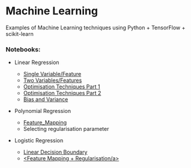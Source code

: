 # Machine Learning 

Examples of Machine Learning techniques using Python + TensorFlow + scikit-learn

### Notebooks:

* Linear Regression
 	* <a href="http://nbviewer.ipython.org/github/brett-hosking/ML_Examples/blob/master/Notebooks/Linear_Regression_single_var.ipynb" target="_blank">Single Variable/Feature</a> 
	* <a href="http://nbviewer.ipython.org/github/brett-hosking/ML_Examples/blob/master/Notebooks/Linear_Regression_Multi-Variable.ipynb" target="_blank">Two Variables/Features</a>
	* <a href="http://nbviewer.ipython.org/github/brett-hosking/ML_Examples/blob/master/Notebooks/Linear_Regression_Optimisation.ipynb" target="_blank">Optimisation Techniques Part 1</a>	
	* <a href="http://nbviewer.ipython.org/github/brett-hosking/ML_Examples/blob/master/Notebooks/Linear_Regression_Optimisation_Pt2.ipynb" target="_blank">Optimisation Techniques Part 2</a>
	* <a href="http://nbviewer.ipython.org/github/brett-hosking/ML_Examples/blob/master/Notebooks/Linear_Regression_Bias_Variance_Learning-Curves.ipynb" target="_blank">Bias and Variance</a>

* Polynomial Regression
	* <a href="http://nbviewer.ipython.org/github/brett-hosking/ML_Examples/blob/master/Notebooks/Polynomial_Regression_Regularisation.ipynb" target="_blank">Feature_Mapping</a>
	* Selecting regularisation parameter

* Logistic Regression
	* <a href="http://nbviewer.ipython.org/github/brett-hosking/ML_Examples/blob/master/Notebooks/Logistic_Regression_Linear.ipynb" target="_blank">Linear Decision Boundary</a>
	* <a href="http://nbviewer.ipython.org/github/brett-hosking/ML_Examples/blob/master/Notebooks/Logistic_Regression_nonlinear.ipynb" target="_blank"><Feature Mapping + Regularisation/a>
